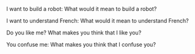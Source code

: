 I want to build a robot:
What would it mean to build a robot?

I want to understand French:
What would it mean to understand French?

Do you like me?
What makes you think that I like you?

You confuse me:
What makes you think that I confuse you?

